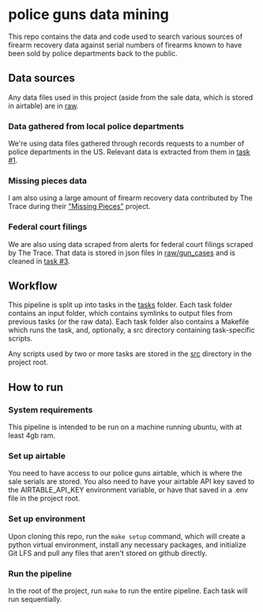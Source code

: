 # police guns data mining

This repo contains the data and code used to search various sources of firearm recovery data against serial numbers of firearms known to have been sold by police departments back to the public.

## Data sources

Any data files used in this project (aside from the sale data, which is stored in airtable) are in [raw](raw/).

### Data gathered from local police departments

We're using data files gathered through records requests to a number of police departments in the US. Relevant data is extracted from them in [task #1](tasks/1-extract-serials).

### Missing pieces data

I am also using a large amount of firearm recovery data contributed by The Trace during their ["Missing Pieces"](https://www.thetrace.org/missing-pieces-data/) project.

### Federal court filings

We are also using data scraped from alerts for federal court filings scraped by The Trace. That data is stored in json files in [raw/gun_cases](raw/gun_cases/) and is cleaned in [task #3](tasks/3-merge-gun-cases).

## Workflow

This pipeline is split up into tasks in the [tasks](tasks/) folder. Each task folder contains an input folder, which contains symlinks to output files from previous tasks (or the raw data). Each task folder also contains a Makefile which runs the task, and, optionally, a src directory containing task-specific scripts. 

Any scripts used by two or more tasks are stored in the [src](src/) directory in the project root. 

## How to run

### System requirements

This pipeline is intended to be run on a machine running ubuntu, with at least 4gb ram.

### Set up airtable

You need to have access to our police guns airtable, which is where the sale serials are stored. You also need to have your airtable API key saved to the AIRTABLE_API_KEY environment variable, or have that saved in a .env file in the project root.

### Set up environment

Upon cloning this repo, run the `make setup` command, which will create a python virtual environment, install any necessary packages, and initialize Git LFS and pull any files that aren't stored on github directly. 

### Run the pipeline

In the root of the project, run `make` to run the entire pipeline. Each task will run sequentially.
